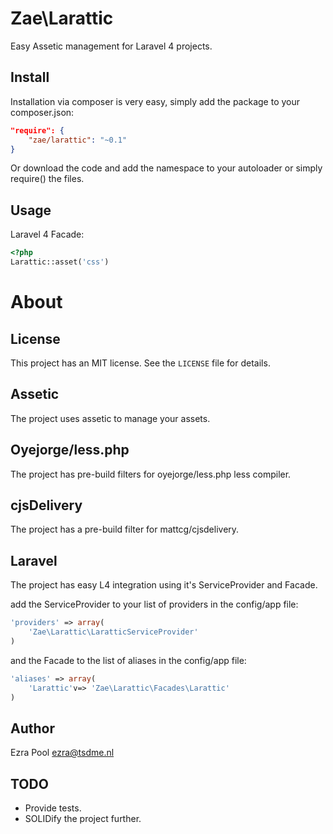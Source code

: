 Zae\Larattic
========

Easy Assetic management for Laravel 4 projects.

Install
-------
Installation via composer is very easy, simply add the package to your composer.json:  

```json
"require": {  
    "zae/larattic": "~0.1"  
}
```

Or download the code and add the namespace to your autoloader or simply require() the files.  

Usage
-----

Laravel 4 Facade:

```php
<?php
Larattic::asset('css')
```

About
=====

License
-------
This project has an MIT license. See the `LICENSE` file for details.

Assetic
--------
The project uses assetic to manage your assets.
 
Oyejorge/less.php
--------
The project has pre-build filters for oyejorge/less.php less compiler.

cjsDelivery
--------
The project has a pre-build filter for mattcg/cjsdelivery.

Laravel
-------
The project has easy L4 integration using it's ServiceProvider and Facade.  

add the ServiceProvider to your list of providers in the config/app file:  

```php
'providers' => array(  
	'Zae\Larattic\LaratticServiceProvider'    
)
```

and the Facade to the list of aliases in the config/app file:

```php
'aliases' => array(  
    'Larattic'v=> 'Zae\Larattic\Facades\Larattic'  
)
```

Author
------
Ezra Pool <ezra@tsdme.nl>

TODO
----
- Provide tests.
- SOLIDify the project further.